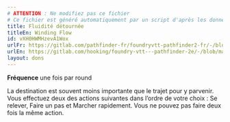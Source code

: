 ```yaml
---
# ATTENTION : Ne modifiez pas ce fichier
# Ce fichier est généré automatiquement par un script d'après les données du module Foundry VTT officiel et de sa traduction
title: Fluidité détournée
titleEn: Winding Flow
id: vXH0HWMHzevA1Wox
urlFr: https://gitlab.com/pathfinder-fr/foundryvtt-pathfinder2-fr/-/blob/master/data/feats/vXH0HWMHzevA1Wox.htm
urlEn: https://gitlab.com/hooking/foundry-vtt---pathfinder-2e/-/blob/master/packs/data/feats.db/winding-flow.json
layout: dons
---
```

**Fréquence** une fois par round

La destination est souvent moins importante que le trajet pour y parvenir. Vous effectuez deux des actions suivantes dans l’ordre de votre choix : Se relever, Faire un pas et Marcher rapidement. Vous ne pouvez pas faire deux fois la même action.

